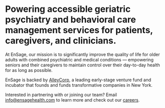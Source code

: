 # Powering accessible geriatric psychiatry and behavioral care management services for patients, caregivers, and clinicians.

At EnSage, our mission is to significantly improve the quality of life for older adults with combined psychiatric and medical conditions — empowering seniors and their caregivers to maintain control over their day-to-day health for as long as possible.  

EnSage is backed by [AlleyCorp](https://alleycorp.com/), a leading early-stage venture fund and incubator that founds and funds transformative companies in New York. 

Interested in partnering with or joining our team?  Email [info@ensagehealth.com](mailto:info@ensagehealth.com) to learn more and check out our [careers](https://www.linkedin.com/company/ensage-health/jobs/).